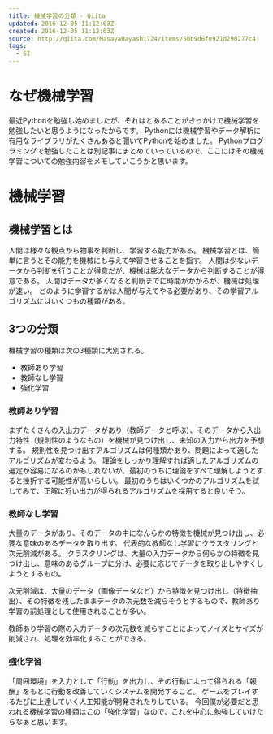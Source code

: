 ```yaml
---
title: 機械学習の分類 - Qiita
updated: 2016-12-05 11:12:03Z
created: 2016-12-05 11:12:03Z
source: http://qiita.com/MasayaHayashi724/items/50b9d6fe921d290277c4
tags:
  - SI
---
```


# なぜ機械学習

最近Pythonを勉強し始めましたが、それはとあることがきっかけで機械学習を勉強したいと思うようになったからです。
Pythonには機械学習やデータ解析に有用なライブラリがたくさんあると聞いてPythonを始めました。
Pythonプログラミングで勉強したことは別記事にまとめていっているので、ここにはその機械学習についての勉強内容をメモしていこうかと思います。

# 機械学習

## 機械学習とは

人間は様々な観点から物事を判断し、学習する能力がある。
機械学習とは、簡単に言うとその能力を機械にも与えて学習させることを指す。
人間は少ないデータから判断を行うことが得意だが、機械は膨大なデータから判断することが得意である。
人間はデータが多くなると判断までに時間がかかるが、機械は処理が速い。
どのように学習するかは人間が与えてやる必要があり、その学習アルゴリズムにはいくつもの種類がある。

## 3つの分類

機械学習の種類は次の3種類に大別される。

- 教師あり学習
- 教師なし学習
- 強化学習

### 教師あり学習

まずたくさんの入出力データがあり（教師データと呼ぶ）、そのデータから入出力特性（規則性のようなもの）を機械が見つけ出し、未知の入力から出力を予想する。
規則性を見つけ出すアルゴリズムは何種類かあり、問題によって適したアルゴリズムが変わるよう。
理論をしっかり理解すれば適したアルゴリズムの選定が容易になるのかもしれないが、最初のうちに理論をすべて理解しようとすると挫折する可能性が高いらしい。
最初のうちはいくつかのアルゴリズムを試してみて、正解に近い出力が得られるアルゴリズムを採用すると良いそう。

### 教師なし学習

大量のデータがあり、そのデータの中になんらかの特徴を機械が見つけ出し、必要な意味のあるデータを取り出す。
代表的な教師なし学習にクラスタリングと次元削減がある。
クラスタリングは、大量の入力データから何らかの特徴を見つけ出し、意味のあるグループに分け、必要に応じてデータを取り出しやすくしようとするもの。

次元削減は、大量のデータ（画像データなど）から特徴を見つけ出し（特徴抽出）、その特徴を残したままデータの次元数を減らそうとするもので、教師あり学習の前処理として使用されることが多い。

教師あり学習の際の入力データの次元数を減らすことによってノイズとサイズが削減され、処理を効率化することができる。

### 強化学習

「周囲環境」を入力として「行動」を出力し、その行動によって得られる「報酬」をもとに行動を改善していくシステムを開発すること。
ゲームをプレイするたびに上達していく人工知能が開発されたりしている。
今回僕が必要だと思われる機械学習の種類はこの「強化学習」なので、これを中心に勉強していけたらなぁと思います。